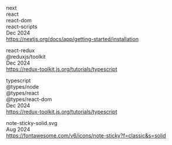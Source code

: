 next
<br>react
<br>react-dom
<br>react-scripts
<br>Dec 2024
<br><https://nextjs.org/docs/app/getting-started/installation>

react-redux
<br>@reduxjs/toolkit
<br>Dec 2024
<br><https://redux-toolkit.js.org/tutorials/typescript>

typescript
<br>@types/node
<br>@types/react
<br>@types/react-dom
<br>Dec 2024
<br><https://redux-toolkit.js.org/tutorials/typescript>

note-sticky-solid.svg
<br>Aug 2024
<br><https://fontawesome.com/v6/icons/note-sticky?f=classic&s=solid>
